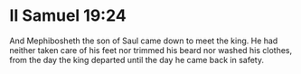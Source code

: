 # II Samuel 19:24

And Mephibosheth the son of Saul came down to meet the king. He had neither taken care of his feet nor trimmed his beard nor washed his clothes, from the day the king departed until the day he came back in safety.
